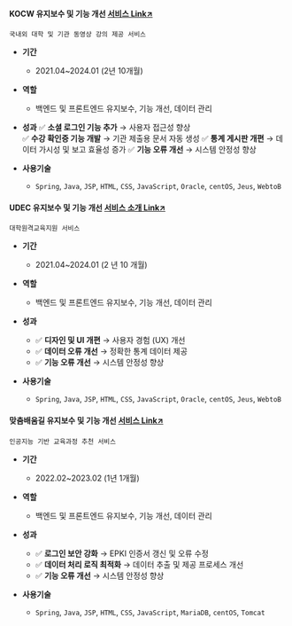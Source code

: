 #### KOCW 유지보수 및 기능 개선 [서비스 Link↗](https://www.kocw.net/)
`국내외 대학 및 기관 동영상 강의 제공 서비스`
  
- **기간**
  - 2021.04~2024.01 (2년 10개월) 

- **역할**
  - 백엔드 및 프론트엔드 유지보수, 기능 개선, 데이터 관리

- **성과**
  ✅ **소셜 로그인 기능 추가** → 사용자 접근성 향상  
  ✅ **수강 확인증 기능 개발** → 기관 제출용 문서 자동 생성
  ✅ **통계 게시판 개편** → 데이터 가시성 및 보고 효율성 증가
  ✅ **기능 오류 개선** → 시스템 안정성 향상

- **사용기술**
  - `Spring`, `Java`, `JSP`, `HTML`, `CSS`, `JavaScript`, `Oracle`, `centOS`, `Jeus`, `WebtoB`
 

#### UDEC 유지보수 및 기능 개선 [서비스 소개 Link↗](http://kocw-n.xcache.kinxcdn.com/etc/resource/1.%20%ED%86%B5%ED%95%A9%20%EB%88%84%EB%A6%AC%EC%A7%91(%ED%99%88%ED%8E%98%EC%9D%B4%EC%A7%80)%20%EC%9D%B4%EC%9A%A9%20%EA%B0%80%EC%9D%B4%EB%93%9C_%EC%88%98%EC%A0%95.pdf)
`대학원격교육지원 서비스`
  
- **기간**
  - 2021.04~2024.01 (2 년 10 개월) 

- **역할**
  - 백엔드 및 프론트엔드 유지보수, 기능 개선, 데이터 관리

- **성과**
  - ✅ **디자인 및 UI 개편** → 사용자 경험 (UX) 개선  
  - ✅ **데이터 오류 개선** → 정확한 통계 데이터 제공
  - ✅ **기능 오류 개선** → 시스템 안정성 향상

- **사용기술**
    - `Spring`, `Java`, `JSP`, `HTML`, `CSS`, `JavaScript`, `Oracle`, `centOS`, `Jeus`, `WebtoB`
 

#### 맞춤배움길 유지보수 및 기능 개선 [서비스 Link↗](https://cures.kr/)
`인공지능 기반 교육과정 추천 서비스`
  
- **기간**
  - 2022.02~2023.02 (1년 1개월) 

- **역할**
  - 백엔드 및 프론트엔드 유지보수, 기능 개선, 데이터 관리

- **성과**
  - ✅ **로그인 보안 강화** → EPKI 인증서 갱신 및 오류 수정
  - ✅ **데이터 처리 로직 최적화** → 데이터 추출 및 제공 프로세스 개선
  - ✅ **기능 오류 개선** → 시스템 안정성 향상

- **사용기술**
  - `Spring`, `Java`, `JSP`, `HTML`, `CSS`, `JavaScript`, `MariaDB`, `centOS`, `Tomcat`
